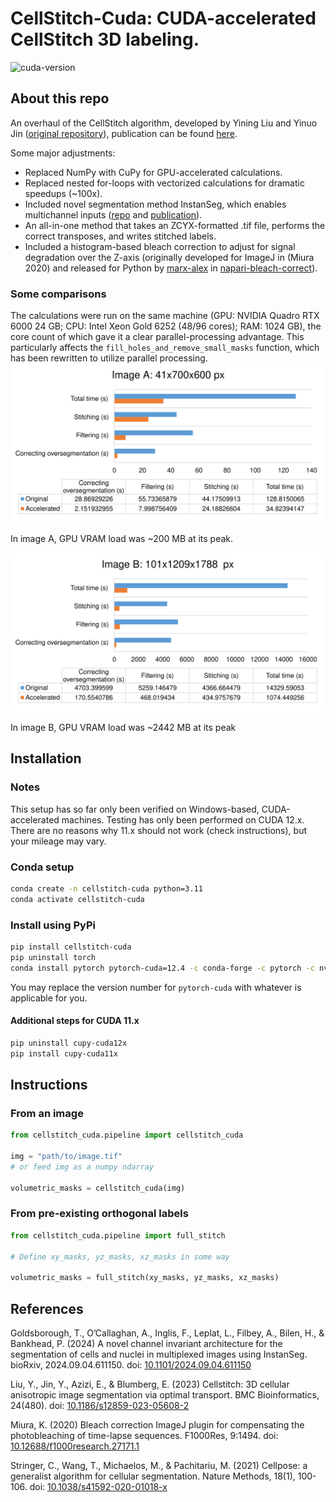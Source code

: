 # CellStitch-Cuda: CUDA-accelerated CellStitch 3D labeling.
![cuda-version](https://img.shields.io/badge/CUDA-11.x%2C_12.x-instanseg)

## About this repo
An overhaul of the CellStitch algorithm, developed by Yining Liu and Yinuo Jin ([original repository](https://github.com/imyiningliu/cellstitch)), publication can be found [here](https://doi.org/10.1186/s12859-023-05608-2).

Some major adjustments:
* Replaced NumPy with CuPy for GPU-accelerated calculations.
* Replaced nested for-loops with vectorized calculations for dramatic speedups (~100x).
* Included novel segmentation method InstanSeg, which enables multichannel inputs ([repo](https://github.com/instanseg/instanseg) and [publication](https://doi.org/10.1101/2024.09.04.611150)).
* An all-in-one method that takes an ZCYX-formatted .tif file, performs the correct transposes, and writes stitched labels.
* Included a histogram-based bleach correction to adjust for signal degradation over the Z-axis (originally developed for ImageJ in (Miura 2020) and released for Python by [marx-alex](https://github.com/marx-alex) in [napari-bleach-correct](https://github.com/marx-alex/napari-bleach-correct)).

### Some comparisons
The calculations were run on the same machine (GPU: NVIDIA Quadro RTX 6000 24 GB; CPU: Intel Xeon Gold 6252 (48/96 cores); RAM: 1024 GB), the core count of which gave it a clear parallel-processing advantage. This particularly affects the `fill_holes_and_remove_small_masks` function, which has been rewritten to utilize parallel processing.
![img-a](figures/cellstitch_img-a.svg)

In image A, GPU VRAM load was ~200 MB at its peak.

![img-b](figures/cellstitch_img-b.svg)

In image B, GPU VRAM load was ~2442 MB at its peak

## Installation
### Notes
This setup has so far only been verified on Windows-based, CUDA-accelerated machines. Testing has only been performed on CUDA 12.x. There are no reasons why 11.x should not work (check instructions), but your mileage may vary.
### Conda setup
```bash
conda create -n cellstitch-cuda python=3.11
conda activate cellstitch-cuda
```
### Install using PyPi
```bash
pip install cellstitch-cuda
pip uninstall torch
conda install pytorch pytorch-cuda=12.4 -c conda-forge -c pytorch -c nvidia
```
You may replace the version number for `pytorch-cuda` with whatever is applicable for you.
#### Additional steps for CUDA 11.x
```bash
pip uninstall cupy-cuda12x
pip install cupy-cuda11x
```
## Instructions
### From an image
```python
from cellstitch_cuda.pipeline import cellstitch_cuda

img = "path/to/image.tif"
# or feed img as a numpy ndarray

volumetric_masks = cellstitch_cuda(img)
```
### From pre-existing orthogonal labels
```python
from cellstitch_cuda.pipeline import full_stitch

# Define xy_masks, yz_masks, xz_masks in some way

volumetric_masks = full_stitch(xy_masks, yz_masks, xz_masks)
```

## References
Goldsborough, T., O’Callaghan, A., Inglis, F., Leplat, L., Filbey, A., Bilen, H., & Bankhead, P. (2024) A novel channel invariant architecture for the segmentation of cells and nuclei in multiplexed images using InstanSeg. bioRxiv, 2024.09.04.611150. doi: [10.1101/2024.09.04.611150](https://doi.org/10.1101/2024.09.04.611150)

Liu, Y., Jin, Y., Azizi, E., & Blumberg, E. (2023) Cellstitch: 3D cellular anisotropic image segmentation via optimal transport. BMC Bioinformatics, 24(480). doi: [10.1186/s12859-023-05608-2](https://doi.org/10.1186/s12859-023-05608-2)

Miura, K. (2020) Bleach correction ImageJ plugin for compensating the photobleaching of time-lapse sequences. F1000Res, 9:1494. doi: [10.12688/f1000research.27171.1](https://doi.org/10.12688/f1000research.27171.1)

Stringer, C., Wang, T., Michaelos, M., & Pachitariu, M. (2021) Cellpose: a generalist algorithm for cellular segmentation. Nature Methods, 18(1), 100-106. doi: [10.1038/s41592-020-01018-x](https://doi.org/10.1038/s41592-020-01018-x)
